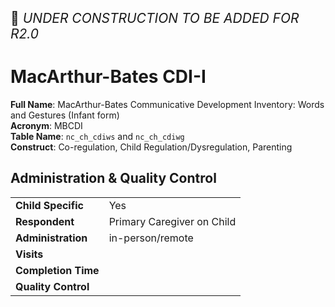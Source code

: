 <p style="font-size: 1.5em;">🚧 <i>UNDER CONSTRUCTION TO BE ADDED FOR R2.0</i></p>

# MacArthur-Bates CDI-I

**Full Name**: MacArthur-Bates Communicative Development Inventory: Words and Gestures (Infant form)                     
**Acronym**: MBCDI                         
**Table Name**: `nc_ch_cdiws` and `nc_ch_cdiwg`       
**Construct**: Co-regulation, Child Regulation/Dysregulation, Parenting

## Administration & Quality Control

<table class="table-no-vertical-lines" style="width: 100%; border-collapse: collapse; table-layout: fixed;">
<tbody>
<tr><td><b>Child Specific</b></td>
<td>Yes</td></tr>
<tr><td><b>Respondent</b></td>
<td>Primary Caregiver on Child</td></tr>
<tr><td><b>Administration</b></td>
<td style="word-wrap: break-word; white-space: normal;">in-person/remote</td></tr>
<tr><td><b>Visits</b></td>
<td></td></tr>
<tr><td><b>Completion Time</b></td>
<td></td></tr>
<tr><td><b>Quality Control</b></td>
<td style="word-wrap: break-word; white-space: normal;"></td></tr>
</tbody>
</table>